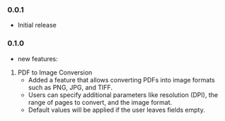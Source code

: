 ### 0.0.1

* Initial release

### 0.1.0

* new features:

1. PDF to Image Conversion
    * Added a feature that allows converting PDFs into image formats such as PNG, JPG, and TIFF.
    * Users can specify additional parameters like resolution (DPI), the range of pages to convert, and the image format.
    * Default values will be applied if the user leaves fields empty.